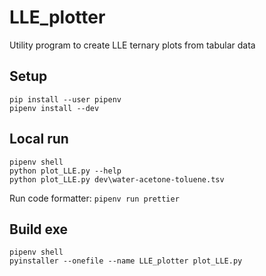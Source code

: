 # LLE_plotter
Utility program to create LLE ternary plots from tabular data

## Setup
```
pip install --user pipenv
pipenv install --dev
```

## Local run
```
pipenv shell
python plot_LLE.py --help
python plot_LLE.py dev\water-acetone-toluene.tsv
```

Run code formatter: `pipenv run prettier`

## Build exe
```
pipenv shell
pyinstaller --onefile --name LLE_plotter plot_LLE.py
```
